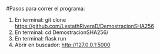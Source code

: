 #Pasos para correr el programa:

1. En terminal: git clone https://github.com/LestathRiveraD/DemostracionSHA256
2. En terminal: cd DemostracionSHA256/
3. En terminal: flask run
4. Abrir en buscador: http://127.0.0.1:5000
